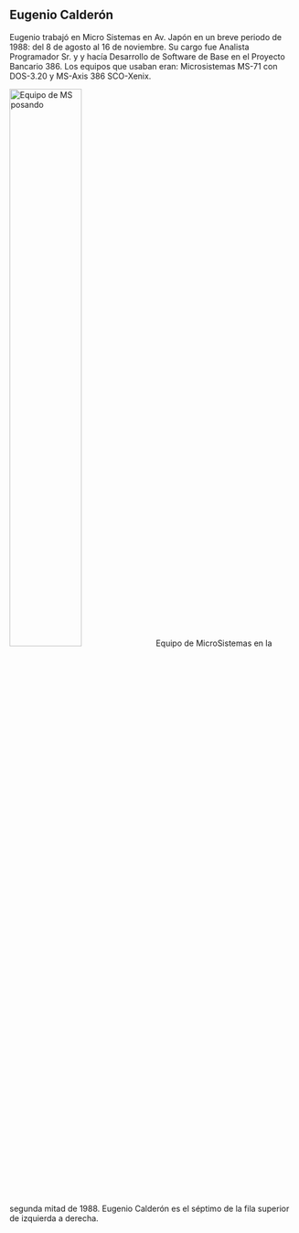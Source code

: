 Eugenio Calderón
---

Eugenio trabajó en Micro Sistemas en Av. Japón en un breve periodo de 1988: del 8 de agosto al 16 de noviembre.
Su cargo fue Analista Programador Sr. y y hacía Desarrollo de Software de Base en el Proyecto Bancario 386.
Los equipos que usaban eran: Microsistemas MS-71 con DOS-3.20 y MS-Axis 386 SCO-Xenix.


<img alt="Equipo de MS posando" src="equipo_con_eugenio_calderon_H21988.jpg" width="50%">
Equipo de MicroSistemas en la segunda mitad de 1988.
Eugenio Calderón es el séptimo de la fila superior de izquierda a derecha.


